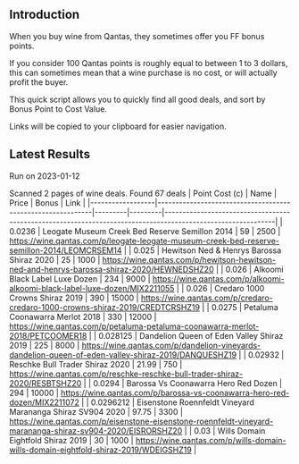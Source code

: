 ## Introduction

When you buy wine from Qantas, they sometimes offer you FF bonus points. 

If you consider 100 Qantas points is roughly equal to between 1 to 3 dollars, this can sometimes mean that a wine purchase is no cost, or will actually profit the buyer.

This quick script allows you to quickly find all good deals, and sort by Bonus Point to Cost Value.

Links will be copied to your clipboard for easier navigation.

## Latest Results

Run on 2023-01-12

Scanned 2 pages of wine deals.
Found 67 deals
|   Point Cost (c) | Name                                                       |   Price |   Bonus | Link                                                                                                        |
|------------------|------------------------------------------------------------|---------|---------|-------------------------------------------------------------------------------------------------------------|
|        0.0236    | Leogate Museum Creek Bed Reserve Semillon 2014             |   59    |    2500 | https://wine.qantas.com/p/leogate-leogate-museum-creek-bed-reserve-semillon-2014/LEOMCRSEM14                |
|        0.025     | Hewitson Ned & Henrys Barossa Shiraz 2020                  |   25    |    1000 | https://wine.qantas.com/p/hewitson-hewitson-ned-and-henrys-barossa-shiraz-2020/HEWNEDSHZ20                  |
|        0.026     | Alkoomi Black Label Luxe Dozen                             |  234    |    9000 | https://wine.qantas.com/p/alkoomi-alkoomi-black-label-luxe-dozen/MIX2211055                                 |
|        0.026     | Credaro 1000 Crowns Shiraz 2019                            |  390    |   15000 | https://wine.qantas.com/p/credaro-credaro-1000-crowns-shiraz-2019/CREDTCRSHZ19                              |
|        0.0275    | Petaluma Coonawarra Merlot 2018                            |  330    |   12000 | https://wine.qantas.com/p/petaluma-petaluma-coonawarra-merlot-2018/PETCOOMER18                              |
|        0.028125  | Dandelion Queen of Eden Valley Shiraz 2019                 |  225    |    8000 | https://wine.qantas.com/p/dandelion-vineyards-dandelion-queen-of-eden-valley-shiraz-2019/DANQUESHZ19        |
|        0.02932   | Reschke Bull Trader Shiraz 2020                            |   21.99 |     750 | https://wine.qantas.com/p/reschke-reschke-bull-trader-shiraz-2020/RESBTSHZ20                                |
|        0.0294    | Barossa Vs Coonawarra Hero Red Dozen                       |  294    |   10000 | https://wine.qantas.com/p/barossa-vs-coonawarra-hero-red-dozen/MIX2211072                                   |
|        0.0296212 | Eisenstone Roennfeldt Vineyard Marananga Shiraz SV904 2020 |   97.75 |    3300 | https://wine.qantas.com/p/eisenstone-eisenstone-roennfeldt-vineyard-marananga-shiraz-sv904-2020/EISRORSHZ20 |
|        0.03      | Wills Domain Eightfold Shiraz 2019                         |   30    |    1000 | https://wine.qantas.com/p/wills-domain-wills-domain-eightfold-shiraz-2019/WDEIGSHZ19                        |

